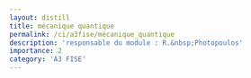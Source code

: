 ```yaml
---
layout: distill
title: mécanique quantique
permalink: /ci/a3fise/mécanique_quantique
description: 'responsable du module : R.&nbsp;Photopoulos'
importance: 2
category: 'A3 FISE'
---
```


